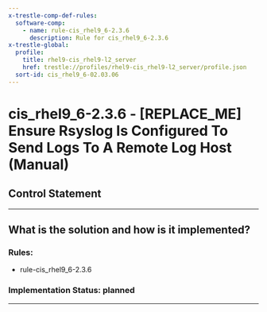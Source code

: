 ```yaml
---
x-trestle-comp-def-rules:
  software-comp:
    - name: rule-cis_rhel9_6-2.3.6
      description: Rule for cis_rhel9_6-2.3.6
x-trestle-global:
  profile:
    title: rhel9-cis_rhel9-l2_server
    href: trestle://profiles/rhel9-cis_rhel9-l2_server/profile.json
  sort-id: cis_rhel9_6-02.03.06
---
```


# cis_rhel9_6-2.3.6 - \[REPLACE_ME\] Ensure Rsyslog Is Configured To Send Logs To A Remote Log Host (Manual)

## Control Statement

______________________________________________________________________

## What is the solution and how is it implemented?

<!-- For implementation status enter one of: implemented, partial, planned, alternative, not-applicable -->

<!-- Note that the list of rules under ### Rules: is read-only and changes will not be captured after assembly to JSON -->

<!-- Add control implementation description here for control: cis_rhel9_6-2.3.6 -->

### Rules:

  - rule-cis_rhel9_6-2.3.6

### Implementation Status: planned

______________________________________________________________________
